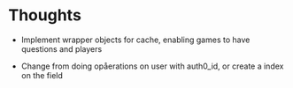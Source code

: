 # Thoughts

- Implement wrapper objects for cache, enabling games to have questions and players

- Change from doing opåerations on user with auth0_id, or create a index on the field